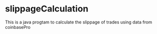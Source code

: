 # slippageCalculation
This is a java progtam to calculate the slippage of trades using data from coinbasePro
